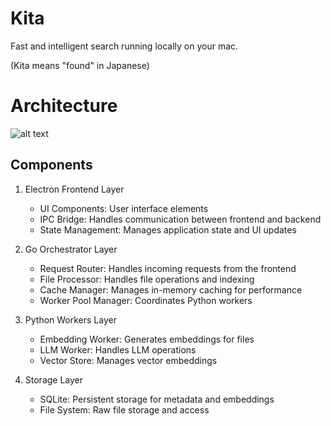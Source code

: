 # Kita

Fast and intelligent search running locally on your mac.

(Kita means "found" in Japanese)

# Architecture

![alt text](image.png)

## Components

1. Electron Frontend Layer

   - UI Components: User interface elements
   - IPC Bridge: Handles communication between frontend and backend
   - State Management: Manages application state and UI updates

2. Go Orchestrator Layer

   - Request Router: Handles incoming requests from the frontend
   - File Processor: Handles file operations and indexing
   - Cache Manager: Manages in-memory caching for performance
   - Worker Pool Manager: Coordinates Python workers

3. Python Workers Layer

   - Embedding Worker: Generates embeddings for files
   - LLM Worker: Handles LLM operations
   - Vector Store: Manages vector embeddings

4. Storage Layer
   - SQLite: Persistent storage for metadata and embeddings
   - File System: Raw file storage and access
